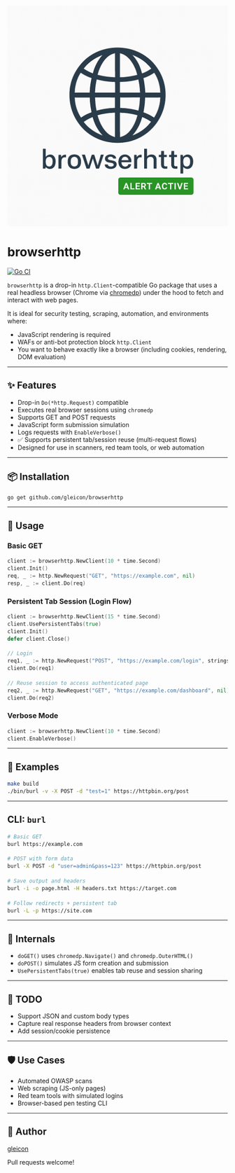 ![browserhttp](https://raw.githubusercontent.com/gleicon/browserhttp/main/logo.png)

# browserhttp

[![Go CI](https://github.com/gleicon/browserhttp/actions/workflows/go.yml/badge.svg)](https://github.com/gleicon/browserhttp/actions/workflows/go.yml)

`browserhttp` is a drop-in `http.Client`-compatible Go package that uses a real headless browser (Chrome via [chromedp](https://github.com/chromedp/chromedp)) under the hood to fetch and interact with web pages.

It is ideal for security testing, scraping, automation, and environments where:
- JavaScript rendering is required
- WAFs or anti-bot protection block `http.Client`
- You want to behave exactly like a browser (including cookies, rendering, DOM evaluation)

---

## ✨ Features
- Drop-in `Do(*http.Request)` compatible
- Executes real browser sessions using `chromedp`
- Supports GET and POST requests
- JavaScript form submission simulation
- Logs requests with `EnableVerbose()`
- ✅ Supports persistent tab/session reuse (multi-request flows)
- Designed for use in scanners, red team tools, or web automation

---

## 📦 Installation

```bash
go get github.com/gleicon/browserhttp
```

---

## 🧪 Usage

### Basic GET
```go
client := browserhttp.NewClient(10 * time.Second)
client.Init()
req, _ := http.NewRequest("GET", "https://example.com", nil)
resp, _ := client.Do(req)
```

### Persistent Tab Session (Login Flow)
```go
client := browserhttp.NewClient(15 * time.Second)
client.UsePersistentTabs(true)
client.Init()
defer client.Close()

// Login
req1, _ := http.NewRequest("POST", "https://example.com/login", strings.NewReader("user=admin&pass=secret"))
client.Do(req1)

// Reuse session to access authenticated page
req2, _ := http.NewRequest("GET", "https://example.com/dashboard", nil)
client.Do(req2)
```

### Verbose Mode
```go
client := browserhttp.NewClient(10 * time.Second)
client.EnableVerbose()
```

---

## 📁 Examples

```bash
make build
./bin/burl -v -X POST -d "test=1" https://httpbin.org/post
```

---

## CLI: `burl`

```bash
# Basic GET
burl https://example.com

# POST with form data
burl -X POST -d "user=admin&pass=123" https://httpbin.org/post

# Save output and headers
burl -i -o page.html -H headers.txt https://target.com

# Follow redirects + persistent tab
burl -L -p https://site.com
```

---

## 🔧 Internals
- `doGET()` uses `chromedp.Navigate()` and `chromedp.OuterHTML()`
- `doPOST()` simulates JS form creation and submission
- `UsePersistentTabs(true)` enables tab reuse and session sharing

---

## 🚧 TODO
- Support JSON and custom body types
- Capture real response headers from browser context
- Add session/cookie persistence

---

## 🛡️ Use Cases
- Automated OWASP scans
- Web scraping (JS-only pages)
- Red team tools with simulated logins
- Browser-based pen testing CLI

---

## 🧠 Author
[gleicon](https://github.com/gleicon)

Pull requests welcome!

